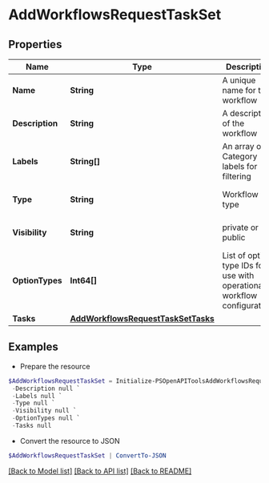 # AddWorkflowsRequestTaskSet
## Properties

Name | Type | Description | Notes
------------ | ------------- | ------------- | -------------
**Name** | **String** | A unique name for the workflow | 
**Description** | **String** | A description of the workflow | [optional] 
**Labels** | **String[]** | An array of Category labels for filtering | [optional] 
**Type** | **String** | Workflow type | [optional] [default to "provision"]
**Visibility** | **String** | private or public | [optional] [default to "private"]
**OptionTypes** | **Int64[]** | List of option type IDs for use with operational workflow configuration. | [optional] 
**Tasks** | [**AddWorkflowsRequestTaskSetTasks**](AddWorkflowsRequestTaskSetTasks.md) |  | [optional] 

## Examples

- Prepare the resource
```powershell
$AddWorkflowsRequestTaskSet = Initialize-PSOpenAPIToolsAddWorkflowsRequestTaskSet  -Name Sample Workflow `
 -Description null `
 -Labels null `
 -Type null `
 -Visibility null `
 -OptionTypes null `
 -Tasks null
```

- Convert the resource to JSON
```powershell
$AddWorkflowsRequestTaskSet | ConvertTo-JSON
```

[[Back to Model list]](../README.md#documentation-for-models) [[Back to API list]](../README.md#documentation-for-api-endpoints) [[Back to README]](../README.md)

